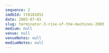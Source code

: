 ```yaml
---
sequence: 2
imdbId: tt0181852
date: 2003-07-01
slug: terminator-3-rise-of-the-machines-2003
medium: null
venue: null
venueNotes: null
mediumNotes: null
---
```


